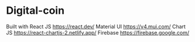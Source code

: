 # Digital-coin


Built with
React JS        https://react.dev/
Material UI     https://v4.mui.com/
Chart JS        https://react-chartjs-2.netlify.app/
Firebase        https://firebase.google.com/
